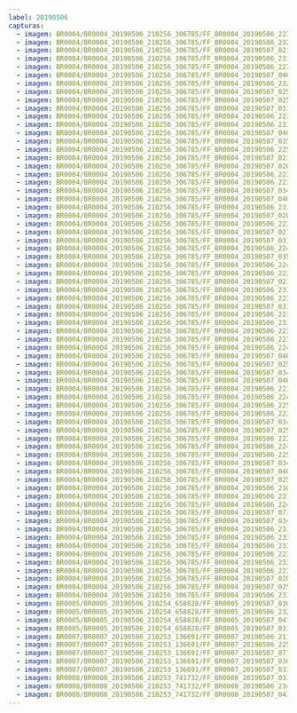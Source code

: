 ```yaml
---
label: 20190506
capturas:
  - imagem: BR0004/BR0004_20190506_210256_306785/FF_BR0004_20190506_223655_326_0111872.fits_maxpixel.jpg
  - imagem: BR0004/BR0004_20190506_210256_306785/FF_BR0004_20190506_232024_252_0163840.fits_maxpixel.jpg
  - imagem: BR0004/BR0004_20190506_210256_306785/FF_BR0004_20190507_021337_226_0371200.fits_maxpixel.jpg
  - imagem: BR0004/BR0004_20190506_210256_306785/FF_BR0004_20190506_231907_389_0162304.fits_maxpixel.jpg
  - imagem: BR0004/BR0004_20190506_210256_306785/FF_BR0004_20190506_223538_175_0110592.fits_maxpixel.jpg
  - imagem: BR0004/BR0004_20190506_210256_306785/FF_BR0004_20190507_040259_934_0502016.fits_maxpixel.jpg
  - imagem: BR0004/BR0004_20190506_210256_306785/FF_BR0004_20190506_232011_448_0163584.fits_maxpixel.jpg
  - imagem: BR0004/BR0004_20190506_210256_306785/FF_BR0004_20190507_025245_744_0418048.fits_maxpixel.jpg
  - imagem: BR0004/BR0004_20190506_210256_306785/FF_BR0004_20190507_025141_701_0416768.fits_maxpixel.jpg
  - imagem: BR0004/BR0004_20190506_210256_306785/FF_BR0004_20190507_031619_920_0446208.fits_maxpixel.jpg
  - imagem: BR0004/BR0004_20190506_210256_306785/FF_BR0004_20190506_223720_943_0112384.fits_maxpixel.jpg
  - imagem: BR0004/BR0004_20190506_210256_306785/FF_BR0004_20190506_231854_581_0162048.fits_maxpixel.jpg
  - imagem: BR0004/BR0004_20190506_210256_306785/FF_BR0004_20190507_040051_841_0499456.fits_maxpixel.jpg
  - imagem: BR0004/BR0004_20190506_210256_306785/FF_BR0004_20190507_035856_508_0497152.fits_maxpixel.jpg
  - imagem: BR0004/BR0004_20190506_210256_306785/FF_BR0004_20190506_225718_608_0136192.fits_maxpixel.jpg
  - imagem: BR0004/BR0004_20190506_210256_306785/FF_BR0004_20190507_023538_903_0397568.fits_maxpixel.jpg
  - imagem: BR0004/BR0004_20190506_210256_306785/FF_BR0004_20190507_020816_580_0364800.fits_maxpixel.jpg
  - imagem: BR0004/BR0004_20190506_210256_306785/FF_BR0004_20190506_223954_619_0115456.fits_maxpixel.jpg
  - imagem: BR0004/BR0004_20190506_210256_306785/FF_BR0004_20190506_223759_327_0113152.fits_maxpixel.jpg
  - imagem: BR0004/BR0004_20190506_210256_306785/FF_BR0004_20190507_034654_411_0482816.fits_maxpixel.jpg
  - imagem: BR0004/BR0004_20190506_210256_306785/FF_BR0004_20190507_040130_281_0500224.fits_maxpixel.jpg
  - imagem: BR0004/BR0004_20190506_210256_306785/FF_BR0004_20190506_231920_202_0162560.fits_maxpixel.jpg
  - imagem: BR0004/BR0004_20190506_210256_306785/FF_BR0004_20190507_020803_770_0364544.fits_maxpixel.jpg
  - imagem: BR0004/BR0004_20190506_210256_306785/FF_BR0004_20190506_223837_755_0113920.fits_maxpixel.jpg
  - imagem: BR0004/BR0004_20190506_210256_306785/FF_BR0004_20190507_021324_414_0370944.fits_maxpixel.jpg
  - imagem: BR0004/BR0004_20190506_210256_306785/FF_BR0004_20190507_031515_875_0444928.fits_maxpixel.jpg
  - imagem: BR0004/BR0004_20190506_210256_306785/FF_BR0004_20190506_224332_429_0119808.fits_maxpixel.jpg
  - imagem: BR0004/BR0004_20190506_210256_306785/FF_BR0004_20190507_035830_891_0496640.fits_maxpixel.jpg
  - imagem: BR0004/BR0004_20190506_210256_306785/FF_BR0004_20190506_224345_297_0120064.fits_maxpixel.jpg
  - imagem: BR0004/BR0004_20190506_210256_306785/FF_BR0004_20190506_223614_923_0111104.fits_maxpixel.jpg
  - imagem: BR0004/BR0004_20190506_210256_306785/FF_BR0004_20190507_021128_730_0368640.fits_maxpixel.jpg
  - imagem: BR0004/BR0004_20190506_210256_306785/FF_BR0004_20190506_231749_086_0160768.fits_maxpixel.jpg
  - imagem: BR0004/BR0004_20190506_210256_306785/FF_BR0004_20190506_223746_542_0112896.fits_maxpixel.jpg
  - imagem: BR0004/BR0004_20190506_210256_306785/FF_BR0004_20190507_031541_496_0445440.fits_maxpixel.jpg
  - imagem: BR0004/BR0004_20190506_210256_306785/FF_BR0004_20190506_223512_549_0110080.fits_maxpixel.jpg
  - imagem: BR0004/BR0004_20190506_210256_306785/FF_BR0004_20190506_231710_603_0160000.fits_maxpixel.jpg
  - imagem: BR0004/BR0004_20190506_210256_306785/FF_BR0004_20190506_223550_988_0110848.fits_maxpixel.jpg
  - imagem: BR0004/BR0004_20190506_210256_306785/FF_BR0004_20190506_223459_741_0109824.fits_maxpixel.jpg
  - imagem: BR0004/BR0004_20190506_210256_306785/FF_BR0004_20190506_224033_044_0116224.fits_maxpixel.jpg
  - imagem: BR0004/BR0004_20190506_210256_306785/FF_BR0004_20190507_040039_030_0499200.fits_maxpixel.jpg
  - imagem: BR0004/BR0004_20190506_210256_306785/FF_BR0004_20190507_025402_610_0419584.fits_maxpixel.jpg
  - imagem: BR0004/BR0004_20190506_210256_306785/FF_BR0004_20190507_034720_029_0483328.fits_maxpixel.jpg
  - imagem: BR0004/BR0004_20190506_210256_306785/FF_BR0004_20190507_040351_186_0503040.fits_maxpixel.jpg
  - imagem: BR0004/BR0004_20190506_210256_306785/FF_BR0004_20190506_223627_709_0111360.fits_maxpixel.jpg
  - imagem: BR0004/BR0004_20190506_210256_306785/FF_BR0004_20190506_224319_626_0119552.fits_maxpixel.jpg
  - imagem: BR0004/BR0004_20190506_210256_306785/FF_BR0004_20190506_225744_233_0136704.fits_maxpixel.jpg
  - imagem: BR0004/BR0004_20190506_210256_306785/FF_BR0004_20190506_223525_357_0110336.fits_maxpixel.jpg
  - imagem: BR0004/BR0004_20190506_210256_306785/FF_BR0004_20190507_034940_989_0486144.fits_maxpixel.jpg
  - imagem: BR0004/BR0004_20190506_210256_306785/FF_BR0004_20190507_025154_507_0417024.fits_maxpixel.jpg
  - imagem: BR0004/BR0004_20190506_210256_306785/FF_BR0004_20190506_223812_138_0113408.fits_maxpixel.jpg
  - imagem: BR0004/BR0004_20190506_210256_306785/FF_BR0004_20190506_224254_000_0119040.fits_maxpixel.jpg
  - imagem: BR0004/BR0004_20190506_210256_306785/FF_BR0004_20190506_225757_032_0136960.fits_maxpixel.jpg
  - imagem: BR0004/BR0004_20190506_210256_306785/FF_BR0004_20190507_034641_622_0482560.fits_maxpixel.jpg
  - imagem: BR0004/BR0004_20190506_210256_306785/FF_BR0004_20190507_040026_218_0498944.fits_maxpixel.jpg
  - imagem: BR0004/BR0004_20190506_210256_306785/FF_BR0004_20190507_025258_574_0418304.fits_maxpixel.jpg
  - imagem: BR0004/BR0004_20190506_210256_306785/FF_BR0004_20190506_210537_631_0002816.fits_maxpixel.jpg
  - imagem: BR0004/BR0004_20190506_210256_306785/FF_BR0004_20190506_231828_976_0161536.fits_maxpixel.jpg
  - imagem: BR0004/BR0004_20190506_210256_306785/FF_BR0004_20190506_224306_831_0119296.fits_maxpixel.jpg
  - imagem: BR0004/BR0004_20190506_210256_306785/FF_BR0004_20190507_073628_000_0757248.fits_maxpixel.jpg
  - imagem: BR0004/BR0004_20190506_210256_306785/FF_BR0004_20190507_034707_215_0483072.fits_maxpixel.jpg
  - imagem: BR0004/BR0004_20190506_210256_306785/FF_BR0004_20190506_231801_877_0161024.fits_maxpixel.jpg
  - imagem: BR0004/BR0004_20190506_210256_306785/FF_BR0004_20190506_233429_689_0180736.fits_maxpixel.jpg
  - imagem: BR0004/BR0004_20190506_210256_306785/FF_BR0004_20190506_233845_887_0185856.fits_maxpixel.jpg
  - imagem: BR0004/BR0004_20190506_210256_306785/FF_BR0004_20190506_223642_888_0111616.fits_maxpixel.jpg
  - imagem: BR0004/BR0004_20190506_210256_306785/FF_BR0004_20190506_233807_459_0185088.fits_maxpixel.jpg
  - imagem: BR0004/BR0004_20190506_210256_306785/FF_BR0004_20190506_223708_140_0112128.fits_maxpixel.jpg
  - imagem: BR0004/BR0004_20190506_210256_306785/FF_BR0004_20190507_020646_912_0363008.fits_maxpixel.jpg
  - imagem: BR0004/BR0004_20190506_210256_306785/FF_BR0004_20190507_025337_000_0419072.fits_maxpixel.jpg
  - imagem: BR0004/BR0004_20190506_210256_306785/FF_BR0004_20190506_233612_169_0182784.fits_maxpixel.jpg
  - imagem: BR0005/BR0005_20190506_210254_658828/FF_BR0005_20190507_030601_927_0418304.fits_maxpixel.jpg
  - imagem: BR0005/BR0005_20190506_210254_658828/FF_BR0005_20190506_232315_202_0159232.fits_maxpixel.jpg
  - imagem: BR0005/BR0005_20190506_210254_658828/FF_BR0005_20190507_041411_897_0494336.fits_maxpixel.jpg
  - imagem: BR0005/BR0005_20190506_210254_658828/FF_BR0005_20190507_031525_524_0429056.fits_maxpixel.jpg
  - imagem: BR0007/BR0007_20190506_210253_136691/FF_BR0007_20190506_211141_395_0009216.fits_maxpixel.jpg
  - imagem: BR0007/BR0007_20190506_210253_136691/FF_BR0007_20190506_225244_119_0116992.fits_maxpixel.jpg
  - imagem: BR0007/BR0007_20190506_210253_136691/FF_BR0007_20190507_071946_361_0656128.fits_maxpixel.jpg
  - imagem: BR0007/BR0007_20190506_210253_136691/FF_BR0007_20190507_030042_422_0381184.fits_maxpixel.jpg
  - imagem: BR0007/BR0007_20190506_210253_136691/FF_BR0007_20190507_033921_981_0421888.fits_maxpixel.jpg
  - imagem: BR0008/BR0008_20190506_210253_741732/FF_BR0008_20190507_031100_985_0257024.fits_maxpixel.jpg
  - imagem: BR0008/BR0008_20190506_210253_741732/FF_BR0008_20190506_234335_753_0113664.fits_maxpixel.jpg
  - imagem: BR0008/BR0008_20190506_210253_741732/FF_BR0008_20190507_043841_526_0292864.fits_maxpixel.jpg
---
```

